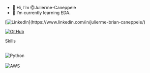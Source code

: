 - 👋 Hi, I’m @Julierme-Caneppele
- 🌱 I’m currently learning EDA.

[![LinkedIn]([https://img.shields.io/badge/Gmail-D14836?style=for-the-badge&logo=gmail&logoColor=white](https://img.shields.io/badge/LinkedIn-0077B5?style=for-the-badge&logo=linkedin&logoColor=white)https://img.shields.io/badge/LinkedIn-0077B5?style=for-the-badge&logo=linkedin&logoColor=white)](https://www.linkedin.com/in/julierme-brian-caneppele/)

[![GitHub]([https://img.shields.io/badge/GitHub-100000?style=for-the-badge&logo=github&logoColor=white)](https://github.com/Julierme-Caneppele)

Skills
<div style="display: inline_block"><br/>
  <img aling="center" alt="Python" src="https://img.shields.io/badge/Python-3776AB?style=for-the-badge&logo=python&logoColor=white"/>
</div>

<div style="display: inline_block"><br/>
  <img aling="center" alt="AWS" src="https://img.shields.io/badge/Amazon_AWS-FF9900?style=for-the-badge&logo=amazonaws&logoColor=white"/>
</div>
